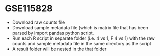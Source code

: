 # GSE115828
 - Download raw counts file
 - Download sample metadata file (which is matrix file that has been parsed by import pandas python script.
 - Run each R script in separate folder (i.e. 4 vs 1, F 4 vs 1) with the raw counts and sample metadata file in the same directory as the script
 - A result folder will be nested in the that folder
